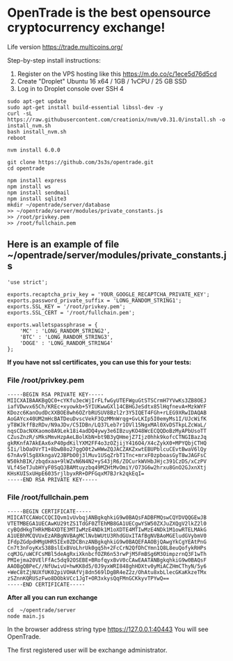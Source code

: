 # OpenTrade is the best opensource cryptocurrency exchange!

Life version https://trade.multicoins.org/

Step-by-step install instructions:

1. Register on the VPS hosting like this https://m.do.co/c/1ece5d76d5cd
2. Create "Droplet" Ubuntu 16 x64 / 1GB / 1vCPU / 25 GB SSD
3. Log in to Droplet console over SSH
4

```
sudo apt-get update
sudo apt-get install build-essential libssl-dev -y
curl -sL https://raw.githubusercontent.com/creationix/nvm/v0.31.0/install.sh -o install_nvm.sh
bash install_nvm.sh
reboot

nvm install 6.0.0

git clone https://github.com/3s3s/opentrade.git
cd opentrade

npm install express
npm install ws
npm install sendmail
npm install sqlite3
mkdir ~/opentrade/server/database
>> ~/opentrade/server/modules/private_constants.js
>> /root/privkey.pem
>> /root/fullchain.pem
```

## Here is an example of file ~/opentrade/server/modules/private_constants.js

```
'use strict';

exports.recaptcha_priv_key = 'YOUR_GOOGLE_RECAPTCHA_PRIVATE_KEY';
exports.password_private_suffix = 'LONG_RANDOM_STRING1';
exports.SSL_KEY = '/root/privkey.pem';
exports.SSL_CERT = '/root/fullchain.pem';

exports.walletspassphrase = {
    'MC' : 'LONG_RANDOM_STRING2',
    'BTC' : 'LONG_RANDOM_STRING3',
    'DOGE' : 'LONG_RANDOM_STRING4'
};
```

**If you have not ssl certificates, you can use this for your tests:**

### File /root/privkey.pem

```
-----BEGIN RSA PRIVATE KEY-----
MIICXAIBAAKBgQC0+cYKfu3ecWjIrFLfwGyUTEFWguGtSTSCrmH7YVwKs3ZB8OEJ
iafVDwvx65Ch/KREc+xyowkb+5YIUKwwGXl14CBHGJeSdtx85lHqfnevA+MzkWYF
KDozc6KanOudDcXXBOE8wh6OZrbRUSUV8Bzl2r3Y5IQET4FGh+rLEG9XRwIDAQAB
AoGAYcx40UM2mHcBATDeuDvscVekF3QzMMnWrqg+GvLKIp5I0emyMs1I/UJcWifK
yT8WJkffBzRDv/N9aJDv/C5IDBn/LQ37Leb7r1OVl15NgxMAl0XvDSTkpLZcWaL/
nqsCDacNXKaomo8A9Lek18i4adDQ4ywy3e6IBzuyKO48WcECQQDoBzMyAPbUsoTT
CZusZnzR/sMksMmvHzpAeLBolKbN+bt9B3yQHmejZ7Ijz0hhk9kofcCTNGIBazJq
gkRKnfA7AkEAx6xP40pdKilYXM2FF4o3zOZjijY416O4/X4cZykX0+MPYQbjCTHQ
5Ii/lbOaOVrT1+8bwB8o27ggO0t2wHWwZQJACZAKZxwtEBUPblcuCEvtBwaV6lQy
67nAv9l5g8XkngaV2JBPbO0j3lMuv1USqZrbT1Tnc+mrxF0zpboasGyT8wJAGFsC
W50khBIK/zbqdxaa+9lWZvN6N4N2+yS43jR6/ZOCurkWVHbJHjc391CzDS/xCzPV
VLf4SeTJubHYyF0SqQJBAMtuyzbq49MZHtMvOmiY/O73G6w2hrxu8GnO2GJxnXtj
KHsKUISxUHpE6035rjlbyxRR+DPFGqxM7BJrk2qkEqI=
-----END RSA PRIVATE KEY-----
```

### File /root/fullchain.pem

```
-----BEGIN CERTIFICATE-----
MIICATCCAWoCCQCIQvm1vUvbqjANBgkqhkiG9w0BAQsFADBFMQswCQYDVQQGEwJB
VTETMBEGA1UECAwKU29tZS1TdGF0ZTEhMB8GA1UECgwYSW50ZXJuZXQgV2lkZ2l0
cyBQdHkgTHRkMB4XDTE3MTIwMzE4NDk1M1oXDTE4MTIwMzE4NDk1M1owRTELMAkG
A1UEBhMCQVUxEzARBgNVBAgMClNvbWUtU3RhdGUxITAfBgNVBAoMGEludGVybmV0
IFdpZGdpdHMgUHR5IEx0ZDCBnzANBgkqhkiG9w0BAQEFAAOBjQAwgYkCgYEAtPnG
Cn7t3nFoyKxS38BslExBVoLhrUk0gq5h+2FcCrN2QfDhCYmn1Q8L8euQofykRHPs
cqMJG/uWCFCsMBl5deAgRxiXknbcfOZR6n53rwPjM5FmBSg6M3OimpzrnQ3F1wTh
PMIejma20VElFfAc5dq92OSEBE+BRofqyxBvV0cCAwEAATANBgkqhkiG9w0BAQsF
AAOBgQBPeC//NfUwivU+hwKK8d5/0J9yxWRI848ghHDXtv0yMiACZHmCThyN/5y6
+WeC8tZjNUXfUK02piVOHAfVj8dn569lDgBR4eZ2z/OhAtu8xbLlecGKaKkzeTMx
zSZnnKQRUSzFwo8DObkVCc1JgT+OR3xkysQqFMnGCKkyvTPYwQ==
-----END CERTIFICATE-----
```


**After all you can run exchange**

```
cd  ~/opentrade/server
node main.js
```

In the browser address string type https://127.0.0.1:40443
You will see OpenTrade.

The first registered user will be exchange administrator. 









